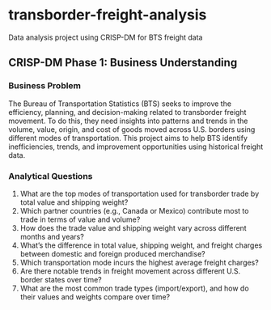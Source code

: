 # transborder-freight-analysis
Data analysis project using CRISP-DM for BTS freight data
## CRISP-DM Phase 1: Business Understanding

### Business Problem
The Bureau of Transportation Statistics (BTS) seeks to improve the efficiency, planning, and decision-making related to transborder freight movement. To do this, they need insights into patterns and trends in the volume, value, origin, and cost of goods moved across U.S. borders using different modes of transportation. This project aims to help BTS identify inefficiencies, trends, and improvement opportunities using historical freight data.

### Analytical Questions

1. What are the top modes of transportation used for transborder trade by total value and shipping weight?
2. Which partner countries (e.g., Canada or Mexico) contribute most to trade in terms of value and volume?
3. How does the trade value and shipping weight vary across different months and years?
4. What’s the difference in total value, shipping weight, and freight charges between domestic and foreign produced merchandise?
5. Which transportation mode incurs the highest average freight charges?
6. Are there notable trends in freight movement across different U.S. border states over time?
7. What are the most common trade types (import/export), and how do their values and weights compare over time?
